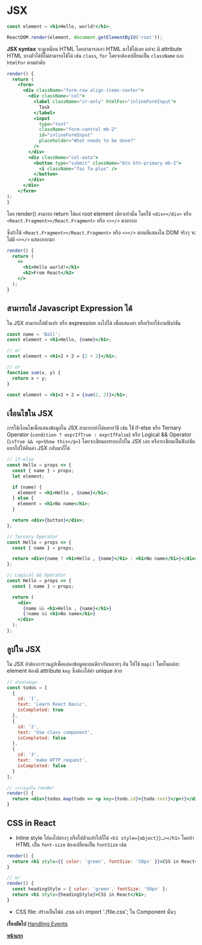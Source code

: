 # JSX

```jsx
const element = <h1>Hello, world!</h1>;

ReactDOM.render(element, document.getElementById('root'));
```

**JSX syntax** จะดูเหมือน HTML โดยสามารถเอา HTML มาใช้ได้เลย แต่จะ มี attribute HTML บางตัวได้ที่ไม่สามารถใช้ได้ เช่น `class`, `for` โดยจะต้องเปลี่ยนเป็น `className` และ `htmlFor` ตามลำดับ

```jsx
render() {
  return (
    <form>
      <div className="form-row align-items-center">
        <div className="col">
          <label className="sr-only" htmlFor="inlineFormInput">
            Task
          </label>
          <input
            type="text"
            className="form-control mb-2"
            id="inlineFormInput"
            placeholder="What needs to be done?"
          />
        </div>
        <div className="col-auto">
          <button type="submit" className="btn btn-primary mb-2">
            <i className="fas fa-plus" />
          </button>
        </div>
      </div>
    </form>
);
}
```

โดย render() สามารถ return ได้แค่ root element เดียวเท่านั้น โดยใช้ `<div></div>` หรือ `<React.Fragment></React.Fragment>` หรือ `<></>` มาครอบ

ซึ่งถ้าใช้ `<React.Fragment></React.Fragment>` หรือ `<></>` ตอนที่แสดงใน DOM จริงๆ จะไม่มี `<></>` แสดงออกมา

```jsx
render() {
  return (
    <>
      <h1>Hello world!</h1>
      <h2>From React</h2>
    </>
  );
}
```

## สามารถใส่ Javascript Expression ได้

ใน JSX สามารถใส่ตัวแปร หรือ expression ลงไปได้ เพื่อแสดงค่า หรือเรียกใช้งานฟังก์ชัน

```jsx
const name = 'Ball';
const element = <h1>Hello, {name}</h1>;

// or
const element = <h1>2 + 2 = {2 + 2}</h1>;

// or
function sum(x, y) {
  return x + y;
}

const element = <h1>2 + 2 = {sum(2, 2)}</h1>;
```

## เงื่อนไขใน JSX

การใช้เงื่อนไขเพื่อแสดงข้อมูลใน JSX สามารถทำได้หลายวิธี เช่น ใช้้ if-else หรือ Ternary Operator (`condition ? exprIfTrue : exprIfFalse`) หรือ Logical && Operator (`isTrue && <p>Show this</p>`) โดยจะเขียนแทรกลงไปใน JSX เลย หรือจะเขียนเป็นฟังก์ชันแยกไปให้คืนค่า JSX กลับมาก็ได้

```jsx
// if-else
const Hello = props => {
  const { name } = props;
  let element;

  if (name) {
    element = <h1>Hello , {name}</h1>;
  } else {
    element = <h1>No name</h1>;
  }

  return <div>{button}</div>;
};

// Ternary Operator
const Hello = props => {
  const { name } = props;

  return <div>{name ? <h1>Hello , {name}</h1> : <h1>No name</h1>}</div>;
};

// Logical && Operator
const Hello = props => {
  const { name } = props;

  return (
    <div>
      {name && <h1>Hello , {name}</h1>}
      {!name && <h1>No name</h1>}
    </div>
  );
};
```

## ลูปใน JSX

ใน JSX ถ้าต้องการวนลูปเพื่อแสดงข้อมูลแบบเดียวกันหลายๆ อัน ให้ใช้ `map()` โดยในแต่ละ element ต้องมี attribute `key` ซึ่งต้องใส่ค่า unique ด้วย

```jsx
// ตัวอย่างข้อมูล
const todos = [
  {
    id: '1',
    text: 'Learn React Basic',
    isCompleted: true
  },
  {
    id: '2',
    text: 'Use class component',
    isCompleted: false
  },
  {
    id: '3',
    text: 'make HTTP request',
    isCompleted: false
  }
];

// การวนลูปใน render
render() {
  return <div>{todos.map(todo => <p key={todo.id}>{todo.text}</p>)}</div>;
}
```

## CSS in React

- Inline style ใส่ลงไปตรงๆ หรือใส่ตัวแปรไปก็ได้ `<h1 style={object}}…></h1>` โดยถ้า HTML เป็น `font-size` ต้องเปลี่ยนเป็น `fontSize` เช่น

```jsx
render() {
  return <h1 style={{ color: 'green', fontSize: '50px' }}>CSS in React</h1>;
}

// or
render() {
  const headingStyle = { color: 'green', fontSize: '50px' };
  return <h1 style={headingStyle}>CSS in React</h1>;
}
```

- CSS file: สร้างเป็นไฟล์ .css แล้ว import './file.css'; ใน Component นั้นๆ

**เรื่องถัดไป** [Handling Events](https://github.com/somprasongd/todo-react-app/tree/2-events)

**[หน้าแรก](https://github.com/somprasongd/todo-react-app/tree/1-jsx)**
